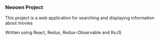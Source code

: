 ### Neooen Project


This project is a web application for searching and displaying information about movies

Written using React, Redux, Redux-Observable and RxJS
